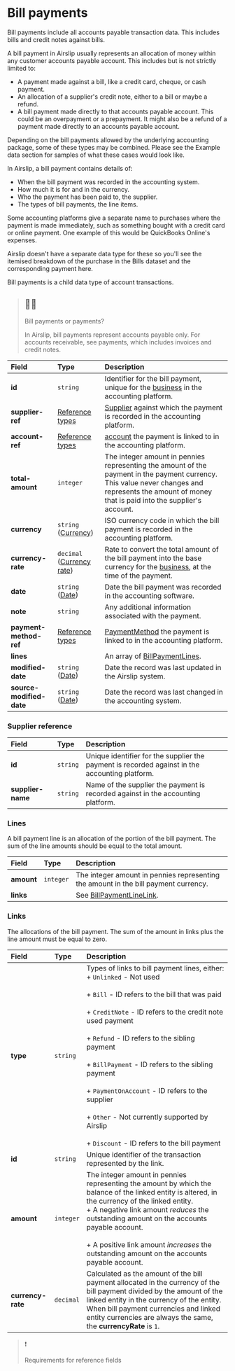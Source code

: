 # Bill payments

<p class="description">Bill payments include all accounts payable transaction data. This includes bills and credit notes against bills.</p>

A bill payment in Airslip usually represents an allocation of money within any customer accounts payable account. This includes but is not strictly limited to:

- A payment made against a bill, like a credit card, cheque, or cash payment.
- An allocation of a supplier's credit note, either to a bill or maybe a refund.
- A bill payment made directly to that accounts payable account. This could be an overpayment or a prepayment. It might also be a refund of a payment made directly to an accounts payable account.

Depending on the bill payments allowed by the underlying accounting package, some of these types may be combined. Please see the Example data section for samples of what these cases would look like.

In Airslip, a bill payment contains details of:

- When the bill payment was recorded in the accounting system.
- How much it is for and in the currency.
- Who the payment has been paid to, the supplier.
- The types of bill payments, the line items.

Some accounting platforms give a separate name to purchases where the payment is made immediately, such as something bought with a credit card or online payment. One example of this would be QuickBooks Online's expenses.

Airslip doesn't have a separate data type for these so you'll see the itemised breakdown of the purchase in the Bills dataset and the corresponding payment here.

Bill payments is a child data type of account transactions.

> ## 👍🏼 
> Bill payments or payments?
>
> In Airslip, bill payments represent accounts payable only. For accounts receivable, see payments, which includes invoices and credit notes.

| Field | Type | Description |
| :- | :- | :- |
| **id** | `string` | Identifier for the bill payment, unique for the [business](/data-model/shared/business) in the accounting platform. |
| **supplier-ref** | [Reference types](/data-model/accounting/reference-types#supplier-ref) | [Supplier](#supplier-reference) against which the payment is recorded in the accounting platform. |
| **account-ref** | [Reference types](/data-model/accounting/reference-types#account-ref) | [account](/data-model/accounting/accounts/) the payment is linked to in the accounting platform. |
| **total-amount** | `integer` | The integer amount in pennies representing the amount of the payment in the payment currency. This value never changes and represents the amount of money that is paid into the supplier's account. |
| **currency** | `string` ([Currency](/data-model/shared/currency/)) | ISO currency code in which the bill payment is recorded in the accounting platform. |
| **currency-rate** | `decimal` ([Currency rate](/data-model/shared/currency-rate/)) | Rate to convert the total amount of the bill payment into the base currency for the [business](/data-model/shared/business), at the time of the payment. |
| **date** | `string` ([Date](/data-model/shared/date/)) | Date the bill payment was recorded in the accounting software. |
| **note** | `string` | Any additional information associated with the payment. |
| **payment-method-ref** | [Reference types](/data-model/accounting/reference-types#payment-method-ref) | [PaymentMethod](/data-model/accounting/payment-methods) the payment is linked to in the accounting platform. |
| **lines** |     | An array of [BillPaymentLines](#lines). |
| **modified-date** | `string` ([Date](/data-model/shared/date/)) | Date the record was last updated in the Airslip system. |
| **source-modified-date** | `string` ([Date](/data-model/shared/date/)) | Date the record was last changed in the accounting system. |

### Supplier reference

| Field | Type | Description |
| :- | :- | :- |
| **id** | `string` | Unique identifier for the supplier the payment is recorded against in the accounting platform. |
| **supplier-name** | `string` | Name of the supplier the payment is recorded against in the accounting platform. |

### Lines

A bill payment line is an allocation of the portion of the bill payment. The sum of the line amounts should be equal to the total amount.

| Field | Type | Description |
| :- | :- | :- |
| **amount** | `integer` | The integer amount in pennies representing the amount in the bill payment currency. |
| **links** |     | See [BillPaymentLineLink](#links). |


### Links

The allocations of the bill payment. The sum of the amount in links plus the line amount must be equal to zero.

| Field | Type | Description |
| :- | :- | :- |
| **type** | `string` | Types of links to bill payment lines, either:  <br>\+ `Unlinked` \- Not used  <br>  <br>\+ `Bill` \- ID refers to the bill that was paid  <br>  <br>\+ `CreditNote` \- ID refers to the credit note used payment  <br>  <br>\+ `Refund` \- ID refers to the sibling payment  <br>  <br>\+ `BillPayment` \- ID refers to the sibling payment  <br>  <br>\+ `PaymentOnAccount` \- ID refers to the supplier  <br>  <br>\+ `Other` \- Not currently supported by Airslip  <br>  <br>\+ `Discount` \- ID refers to the bill payment |
| **id** | `string` | Unique identifier of the transaction represented by the link. |
| **amount** | `integer` | The integer amount in pennies representing the amount by which the balance of the linked entity is altered, in the currency of the linked entity.  <br>\+ A negative link amount _reduces_ the outstanding amount on the accounts payable account.  <br>  <br>\+ A positive link amount _increases_ the outstanding amount on the accounts payable account. |
| **currency-rate** | `decimal` | Calculated as the amount of the bill payment allocated in the currency of the bill payment divided by the amount of the linked entity in the currency of the entity. When bill payment currencies and linked entity currencies are always the same, the **currencyRate** is `1`. |


> ❗
> 
> Requirements for reference fields
> 
<!-- > The [supplier reference](#supplier-reference) fields are only populated if the corresponding data type has been synchronised. If you see null values for these fields, please complete a new sync for the corresponding data type. For example, sync the suppliers data type for [**supplierRef**](#supplier-reference).

## Example data

```json
{
  "property-to-go-here": "value-to-go-here"
}
``` -->